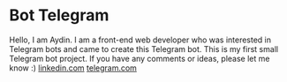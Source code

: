 
# Bot Telegram

Hello, I am Aydin. I am a front-end web developer who was interested in Telegram bots and came to create this Telegram bot.
This is my first small Telegram bot project. If you have any comments or ideas, please let me know :)
[linkedin.com](www.linkedin.com/in/aydin-azakh-924352229)
[telegram.com](https://t.me/aydin_lip)